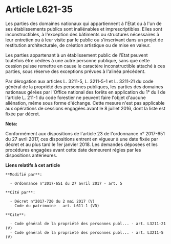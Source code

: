 # Article L621-35

Les parties des domaines nationaux qui appartiennent à l'Etat ou à l'un de ses établissements publics sont inaliénables et
imprescriptibles. Elles sont inconstructibles, à l'exception des bâtiments ou structures nécessaires à leur entretien ou à
leur visite par le public ou s'inscrivant dans un projet de restitution architecturale, de création artistique ou de mise en
valeur.

Les parties appartenant à un établissement public de l'Etat peuvent toutefois être cédées à une autre personne publique, sans
que cette cession puisse remettre en cause le caractère inconstructible attaché à ces parties, sous réserve des exceptions
prévues à l'alinéa précédent.

Par dérogation aux articles L. 3211-5, L. 3211-5-1 et L. 3211-21 du code général de la propriété des personnes publiques, les
parties des domaines nationaux gérées par l'Office national des forêts en application du 1° du I de l'article L. 211-1 du
code forestier ne peuvent faire l'objet d'aucune aliénation, même sous forme d'échange. Cette mesure n'est pas applicable aux
opérations de cessions engagées avant le 8 juillet 2016, dont la liste est fixée par décret.

**Nota:**

Conformément aux dispositions de l'article 23 de l'ordonnance n° 2017-651 du 27 avril 2017, ces dispositions entrent en
vigueur à une date fixée par décret et au plus tard le 1er janvier 2018. Les demandes déposées et les procédures engagées
avant cette date demeurent régies par les dispositions antérieures.

**Liens relatifs à cet article**

	**Modifié par**:

	  - Ordonnance n°2017-651 du 27 avril 2017 - art. 5

	**Cité par**:

	  - Décret n°2017-720 du 2 mai 2017 (V)
	  - Code du patrimoine - art. L611-1 (VD)

	**Cite**:

	  - Code général de la propriété des personnes publ... - art. L3211-21 (V)
	  - Code général de la propriété des personnes publ... - art. L3211-5 (V)
